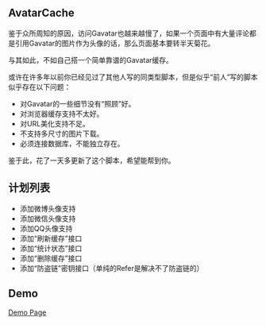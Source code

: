 ## AvatarCache

鉴于众所周知的原因，访问Gavatar也越来越慢了，如果一个页面中有大量评论都是引用Gavatar的图片作为头像的话，那么页面基本要转半天菊花。

与其如此，不如自己搭一个简单靠谱的Gavatar缓存。

或许在许多年以前你已经见过了其他人写的同类型脚本，但是似乎“前人”写的脚本似乎存在以下问题：

- 对Gavatar的一些细节没有“照顾”好。
- 对浏览器缓存支持不太好。
- 对URL美化支持不足。
- 不支持多尺寸的图片下载。
- 必须连接数据库，不能独立存在。

鉴于此，花了一天多更新了这个脚本，希望能帮到你。

## 计划列表

- 添加微博头像支持
- 添加微信头像支持
- 添加QQ头像支持
- 添加“刷新缓存”接口
- 添加“统计状态”接口
- 添加“删除缓存”接口
- 添加“防盗链”密钥接口（单纯的Refer是解决不了防盗链的）

## Demo

[Demo Page](http://assets.soulteary.com/avatar/demo/demo.html)